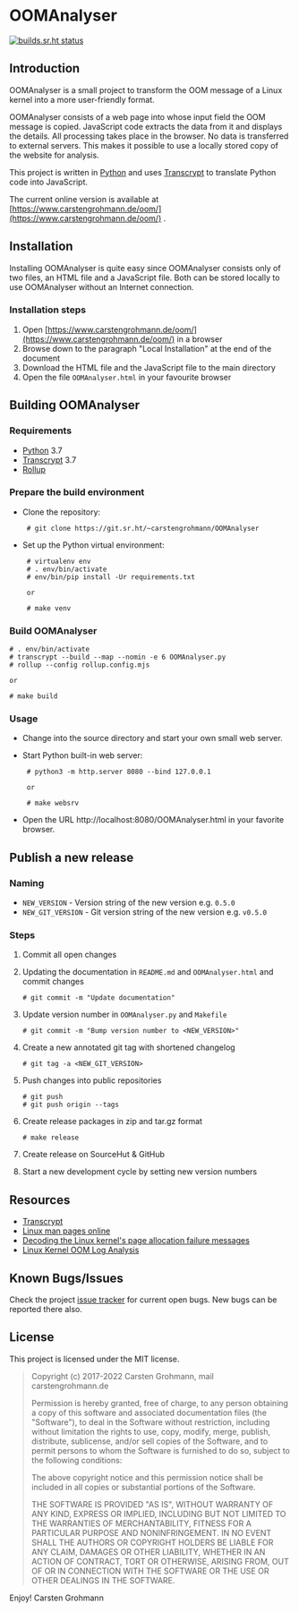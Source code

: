 # OOMAnalyser

[![builds.sr.ht status](https://builds.sr.ht/~carstengrohmann/OOMAnalyser.svg)](https://builds.sr.ht/~carstengrohmann/OOMAnalyser?)


## Introduction

OOMAnalyser is a small project to transform the OOM message of a Linux kernel into a more user-friendly format.

OOMAnalyser consists of a web page into whose input field the OOM message is copied. JavaScript code extracts the data
from it and displays the details. All processing takes place in the browser. No data is transferred to external servers.
This makes it possible to use a locally stored copy of the website for analysis.

This project is written in [Python](https://www.python.org) and uses [Transcrypt](https://www.transcrypt.org/)  to
translate Python code into JavaScript.

The current online version is available at [https://www.carstengrohmann.de/oom/](https://www.carstengrohmann.de/oom/) .


## Installation

Installing OOMAnalyser is quite easy since OOMAnalyser consists only of two files, an HTML file and a JavaScript file.
Both can be stored locally to use OOMAnalyser without an Internet connection.

### Installation steps

 1. Open [https://www.carstengrohmann.de/oom/](https://www.carstengrohmann.de/oom/) in a browser 
 2. Browse down to the paragraph "Local Installation" at the end of the document
 3. Download the HTML file and the JavaScript file to the main directory
 4. Open the file `OOMAnalyser.html` in your favourite browser

 
## Building OOMAnalyser

### Requirements

 * [Python](http://www.python.org) 3.7
 * [Transcrypt](https://www.transcrypt.org/) 3.7
 * [Rollup](https://rollupjs.org/)


### Prepare the build environment

 * Clone the repository:

        # git clone https://git.sr.ht/~carstengrohmann/OOMAnalyser

 * Set up the Python virtual environment:
 
        # virtualenv env
        # . env/bin/activate
        # env/bin/pip install -Ur requirements.txt
        
        or
        
        # make venv

### Build OOMAnalyser

```
# . env/bin/activate
# transcrypt --build --map --nomin -e 6 OOMAnalyser.py
# rollup --config rollup.config.mjs

or

# make build
```

### Usage

 * Change into the source directory and start your own small web server.

 * Start Python built-in web server:

        # python3 -m http.server 8080 --bind 127.0.0.1
        
        or
        
        # make websrv

 * Open the URL http://localhost:8080/OOMAnalyser.html in your favorite browser.


## Publish a new release
### Naming

* `NEW_VERSION` - Version string of the new version e.g. `0.5.0`
* `NEW_GIT_VERSION` - Git version string of the new version e.g. `v0.5.0`

### Steps
 1. Commit all open changes
 2. Updating the documentation in `README.md` and `OOMAnalyser.html` and commit changes

        # git commit -m "Update documentation"

 3. Update version number in `OOMAnalyser.py` and `Makefile`

        # git commit -m "Bump version number to <NEW_VERSION>"

 4. Create a new annotated git tag with shortened changelog

        # git tag -a <NEW_GIT_VERSION>

 5. Push changes into public repositories

        # git push 
        # git push origin --tags

 6. Create release packages in zip and tar.gz format

        # make release

 7. Create release on SourceHut & GitHub

 8. Start a new development cycle by setting new version numbers
 

## Resources

 * [Transcrypt](https://www.transcrypt.org/)
 * [Linux man pages online](https://man7.org/)
 * [Decoding the Linux kernel's page allocation failure messages](https://utcc.utoronto.ca/~cks/space/blog/linux/DecodingPageAllocFailures)
 * [Linux Kernel OOM Log Analysis](http://elearningmedium.com/linux-kernel-oom-log-analysis/)


## Known Bugs/Issues

Check the project [issue tracker](https://todo.sr.ht/~carstengrohmann/OOMAnalyser)
for current open bugs. New bugs can be reported there also.


## License

This project is licensed under the MIT license.

> Copyright (c) 2017-2022 Carsten Grohmann,  mail <add at here> carstengrohmann.de
>
> Permission is hereby granted, free of charge, to any person obtaining a copy of
> this software and associated documentation files (the "Software"), to deal in
> the Software without restriction, including without limitation the rights to
> use, copy, modify, merge, publish, distribute, sublicense, and/or sell copies
> of the Software, and to permit persons to whom the Software is furnished to do
> so, subject to the following conditions:
>
> The above copyright notice and this permission notice shall be included in all
> copies or substantial portions of the Software.
>
> THE SOFTWARE IS PROVIDED "AS IS", WITHOUT WARRANTY OF ANY KIND, EXPRESS OR
> IMPLIED, INCLUDING BUT NOT LIMITED TO THE WARRANTIES OF MERCHANTABILITY,
> FITNESS FOR A PARTICULAR PURPOSE AND NONINFRINGEMENT. IN NO EVENT SHALL THE
> AUTHORS OR COPYRIGHT HOLDERS BE LIABLE FOR ANY CLAIM, DAMAGES OR OTHER
> LIABILITY, WHETHER IN AN ACTION OF CONTRACT, TORT OR OTHERWISE, ARISING FROM,
> OUT OF OR IN CONNECTION WITH THE SOFTWARE OR THE USE OR OTHER DEALINGS IN THE
> SOFTWARE.

Enjoy!
Carsten Grohmann